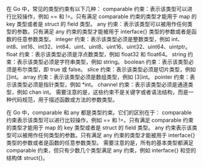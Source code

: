 在 Go 中，常见的类型约束有以下几种：
comparable 约束：表示该类型可以进行比较操作，例如 == 和 !=。只有满足 comparable 约束的类型才能用于 map 的 key 类型或者是 struct 的 field 类型。
any 约束：表示该类型可以被用作任何类型的参数。只有满足 any 约束的类型才能被用于 interface{} 类型的参数或者是函数的任意参数类型。
integer 约束：表示该类型必须是整数类型，例如 int、int8、int16、int32、int64、uint、uint8、uint16、uint32、uint64、uintptr。
float 约束：表示该类型必须是浮点数类型，例如 float32 和 float64。
string 约束：表示该类型必须是字符串类型，例如 string。
boolean 约束：表示该类型必须是布尔类型，即 true 或 false。
slice 约束：表示该类型必须是切片类型，例如 []int。
array 约束：表示该类型必须是数组类型，例如 [3]int。
pointer 约束：表示该类型必须是指针类型，例如 *int。
channel 约束：表示该类型必须是通道类型，例如 chan int。
需要注意的是，这些约束不是关键字或者语法结构，而是一种代码规范，用于描述函数或方法的参数类型。

在 Go 中，comparable 和 any 都是类型约束。它们的区别在于：
comparable 约束表示该类型可以进行比较操作，例如 == 和 !=。只有满足 comparable 约束的类型才能用于 map 的 key 类型或者是 struct 的 field 类型。
any 约束表示该类型可以被用作任何类型的参数。只有满足 any 约束的类型才能被用于 interface{} 类型的参数或者是函数的任意参数类型。
需要注意的是，所有的基本类型都满足 comparable 约束，但只有少数几个类型满足 any 约束，例如 interface{} 和空的结构体 struct{}。